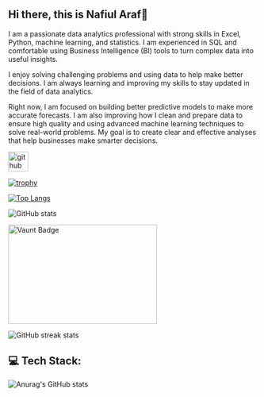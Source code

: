 ## Hi there, this is Nafiul Araf👋

I am a passionate data analytics professional with strong skills in Excel, Python, machine learning, and statistics. I am experienced in SQL and comfortable using Business Intelligence (BI) tools to turn complex data into useful insights.

I enjoy solving challenging problems and using data to help make better decisions. I am always learning and improving my skills to stay updated in the field of data analytics.

Right now, I am focused on building better predictive models to make more accurate forecasts. I am also improving how I clean and prepare data to ensure high quality and using advanced machine learning techniques to solve real-world problems. My goal is to create clear and effective analyses that help businesses make smarter decisions.


[<img src='https://cdn.jsdelivr.net/npm/simple-icons@3.0.1/icons/github.svg' alt='github' height='40'>](https://github.com/nafiul-araf) 

[![trophy](https://github-profile-trophy.vercel.app/?username=nafiul-araf&theme=blue)](https://github.com/ryo-ma/github-profile-trophy)

[![Top Langs](https://github-readme-stats.vercel.app/api/top-langs/?username=nafiul-araf&theme=dark)](https://github.com/anuraghazra/github-readme-stats)

![GitHub stats](https://github-readme-stats.vercel.app/api?username=nafiul-araf&show_icons=true&theme=dark)  

[<img src="https://api.vaunt.dev/v1/github/entities/nafiul-araf/contributions?format=svg&private=false" alt="Vaunt Badge" width="300" height="200">](https://github.com/nafiul-araf) 

![GitHub streak stats](https://streak-stats.demolab.com/?user=nafiul-araf&theme=dark)  



## 💻 Tech Stack:
![Anurag's GitHub stats](https://github-readme-stats.vercel.app/api?username=nafiul-araf&show_icons=true&theme=transparent)
